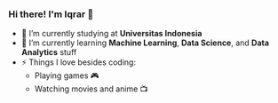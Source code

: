 ### Hi there! I'm Iqrar 👋

- 🔭 I’m currently studying at **Universitas Indonesia**
- 🌱 I’m currently learning **Machine Learning**, **Data Science**, and **Data Analytics** stuff
- ⚡ Things I love besides coding:
  * Playing games 🎮
  * Watching movies and anime 📺
